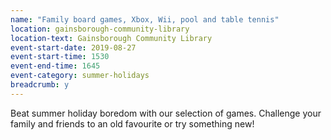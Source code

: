 ```yaml
---
name: "Family board games, Xbox, Wii, pool and table tennis"
location: gainsborough-community-library
location-text: Gainsborough Community Library
event-start-date: 2019-08-27
event-start-time: 1530
event-end-time: 1645
event-category: summer-holidays
breadcrumb: y
---
```


Beat summer holiday boredom with our selection of games. Challenge your family and friends to an old favourite or try something new!
